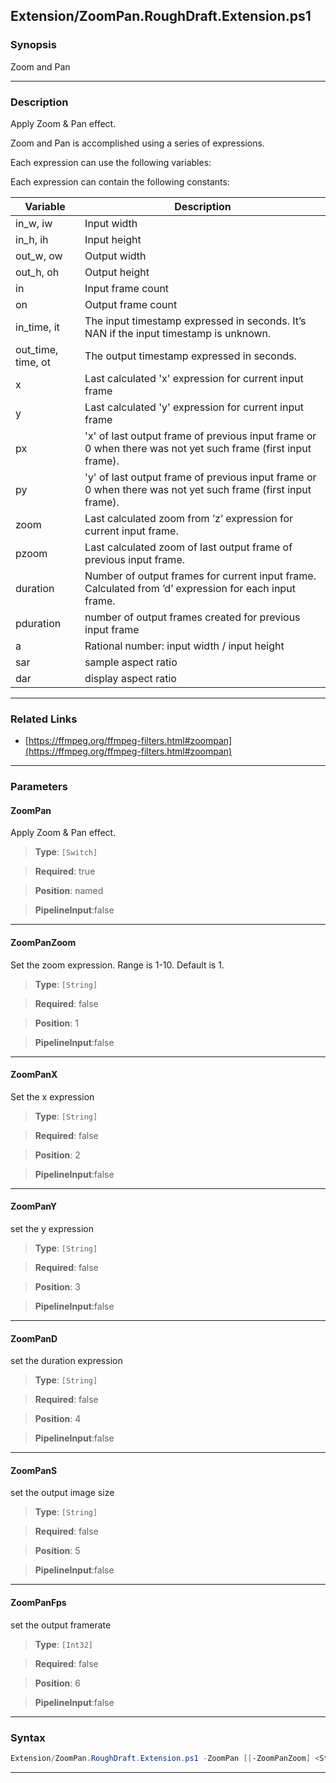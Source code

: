 
Extension/ZoomPan.RoughDraft.Extension.ps1
------------------------------------------
### Synopsis
Zoom and Pan

---
### Description

Apply Zoom & Pan effect.

Zoom and Pan is accomplished using a series of expressions.

Each expression can use the following variables:

Each expression can contain the following constants:

|Variable   |Description |
|-----------|------------|
|in_w, iw   |Input width |
|in_h, ih   |Input height|
|out_w, ow  |Output width|
|out_h, oh  |Output height|
|in         |Input frame count|
|on         |Output frame count|
|in_time, it|The input timestamp expressed in seconds. It’s NAN if the input timestamp is unknown.|
|out_time, time, ot|The output timestamp expressed in seconds.|
|x          |Last calculated 'x' expression for current input frame|
|y          |Last calculated 'y' expression for current input frame|
|px         |'x' of last output frame of previous input frame or 0 when there was not yet such frame (first input frame).|
|py         |'y' of last output frame of previous input frame or 0 when there was not yet such frame (first input frame).|
|zoom       |Last calculated zoom from ’z’ expression for current input frame.|
|pzoom      |Last calculated zoom of last output frame of previous input frame.|
|duration   |Number of output frames for current input frame. Calculated from ’d’ expression for each input frame.|
|pduration  |number of output frames created for previous input frame|
|a          |Rational number: input width / input height|
|sar        |sample aspect ratio|
|dar        |display aspect ratio|

---
### Related Links
* [https://ffmpeg.org/ffmpeg-filters.html#zoompan](https://ffmpeg.org/ffmpeg-filters.html#zoompan)



---
### Parameters
#### **ZoomPan**

Apply Zoom & Pan effect.



> **Type**: ```[Switch]```

> **Required**: true

> **Position**: named

> **PipelineInput**:false



---
#### **ZoomPanZoom**

Set the zoom expression. Range is 1-10. Default is 1.



> **Type**: ```[String]```

> **Required**: false

> **Position**: 1

> **PipelineInput**:false



---
#### **ZoomPanX**

Set the x expression



> **Type**: ```[String]```

> **Required**: false

> **Position**: 2

> **PipelineInput**:false



---
#### **ZoomPanY**

set the y expression



> **Type**: ```[String]```

> **Required**: false

> **Position**: 3

> **PipelineInput**:false



---
#### **ZoomPanD**

set the duration expression



> **Type**: ```[String]```

> **Required**: false

> **Position**: 4

> **PipelineInput**:false



---
#### **ZoomPanS**

set the output image size



> **Type**: ```[String]```

> **Required**: false

> **Position**: 5

> **PipelineInput**:false



---
#### **ZoomPanFps**

set the output framerate



> **Type**: ```[Int32]```

> **Required**: false

> **Position**: 6

> **PipelineInput**:false



---
### Syntax
```PowerShell
Extension/ZoomPan.RoughDraft.Extension.ps1 -ZoomPan [[-ZoomPanZoom] <String>] [[-ZoomPanX] <String>] [[-ZoomPanY] <String>] [[-ZoomPanD] <String>] [[-ZoomPanS] <String>] [[-ZoomPanFps] <Int32>] [<CommonParameters>]
```
---



